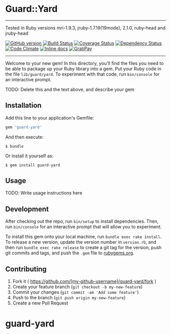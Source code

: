 # Guard::Yard
---
Tested in Ruby versions mri-1.9.3, jruby-1.7.19(19mode), 2.1.0, ruby-head and jruby-head

[![GitHub version](https://badge.fury.io/gh/eprislac%2Fguard-yard.svg)](http://badge.fury.io/gh/eprislac%2Fguard-yard)
[![Build Status](https://travis-ci.org/eprislac/guard-yard.svg?branch=master)](https://travis-ci.org/eprislac/guard-yard)
[![Coverage Status](https://coveralls.io/repos/eprislac/guard-yard/badge.svg?branch=master)](https://coveralls.io/r/eprislac/guard-yard?branch=master)
[![Dependency Status](https://gemnasium.com/eprislac/guard-yard.svg)](https://gemnasium.com/eprislac/guard-yard)
[![Code Climate](https://codeclimate.com/github/eprislac/guard-yard/badges/gpa.svg)](https://codeclimate.com/github/eprislac/guard-yard)
[![Inline docs](http://inch-ci.org/github/eprislac/guard-yard.svg?branch=master)](http://inch-ci.org/github/eprislac/guard-yard)
[![GratiPay](http://img.shields.io/gratipay/semperfried76.svg)](https://gratipay.com/semperfried76)

---



Welcome to your new gem! In this directory, you'll find the files you need to be able to package up your Ruby library into a gem. Put your Ruby code in the file `lib/guard/yard`. To experiment with that code, run `bin/console` for an interactive prompt.

TODO: Delete this and the text above, and describe your gem

## Installation

Add this line to your application's Gemfile:

```ruby
gem 'guard-yard'
```

And then execute:

    $ bundle

Or install it yourself as:

    $ gem install guard-yard

## Usage

TODO: Write usage instructions here

## Development

After checking out the repo, run `bin/setup` to install dependencies. Then, run `bin/console` for an interactive prompt that will allow you to experiment.

To install this gem onto your local machine, run `bundle exec rake install`. To release a new version, update the version number in `version.rb`, and then run `bundle exec rake release` to create a git tag for the version, push git commits and tags, and push the `.gem` file to [rubygems.org](https://rubygems.org).

## Contributing

1. Fork it ( https://github.com/[my-github-username]/guard-yard/fork )
2. Create your feature branch (`git checkout -b my-new-feature`)
3. Commit your changes (`git commit -am 'Add some feature'`)
4. Push to the branch (`git push origin my-new-feature`)
5. Create a new Pull Request
# guard-yard
